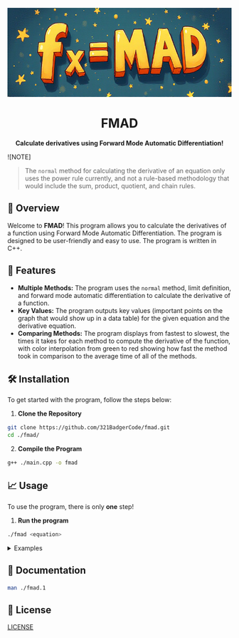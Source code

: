 <p align="center">
	<img src="./asset/logo.png" alt="FMAD logo" width="600" height="200">
</p>

<h1 align="center">FMAD</h1>

<p align="center">
	<strong>Calculate derivatives using Forward Mode Automatic Differentiation!</strong>
</p>

![NOTE]
> The `normal` method for calculating the derivative of an equation only uses the power rule currently, and not a rule-based methodology that would include the sum, product, quotient, and chain rules.

## 🚀 Overview

Welcome to **FMAD**! This program allows you to calculate the derivatives of a function using Forward Mode Automatic Differentiation. The program is designed to be user-friendly and easy to use. The program is written in C++.

## 🎨 Features

- **Multiple Methods:** The program uses the `normal` method, limit definition, and forward mode automatic differentiation to calculate the derivative of a function.
- **Key Values:** The program outputs key values (important points on the graph that would show up in a data table) for the given equation and the derivative equation.
- **Comparing Methods:** The program displays from fastest to slowest, the times it takes for each method to compute the derivative of the function, with color interpolation from green to red showing how fast the method took in comparison to the average time of all of the methods.

## 🛠️ Installation

To get started with the program, follow the steps below:

1. **Clone the Repository**
```sh
git clone https://github.com/321BadgerCode/fmad.git
cd ./fmad/
```

2. **Compile the Program**
```sh
g++ ./main.cpp -o fmad
```

## 📈 Usage

To use the program, there is only **one** step!

1. **Run the program**
```sh
./fmad <equation>
```

<details>

<summary>Examples</summary>

```sh
./fmad "x^2"
```

```sh
./fmad "x^3 + 2x^2 + 3x + 4"
```

</details>

## 📝 Documentation

```sh
man ./fmad.1
```

## 📜 License

[LICENSE](./LICENSE)